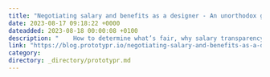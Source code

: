 ```yaml
---
title: "Negotiating salary and benefits as a designer - An unorthodox guide"
date: 2023-08-17 09:18:22 +0000
dateadded: 2023-08-18 00:00:08 +0100
description: "    How to determine what’s fair, why salary transparency is bullshit, and what to do when your salary is actually bullshit.  Continue reading on Prototypr »  "
link: "https://blog.prototypr.io/negotiating-salary-and-benefits-as-a-designer-an-unorthodox-guide-74fd4f27312d?source=rss----eb297ea1161a---4"
category:
directory: _directory/prototypr.md
---
```

